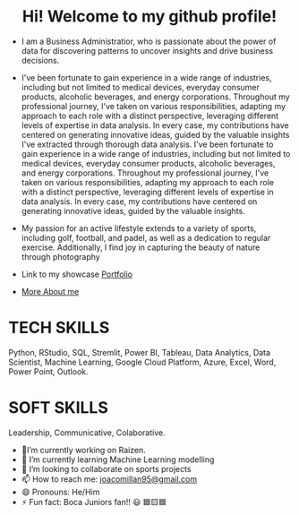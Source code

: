 ## <h1 align=center> Hi! Welcome to my github profile! </h1>

- I am a Business Administratior, who is passionate about the power of data for discovering patterns to uncover insights and drive business decisions.

- I've been fortunate to gain experience in a wide range of industries, including but not limited to medical devices, everyday consumer products, alcoholic beverages, and energy corporations. Throughout my professional journey, I've taken on various responsibilities, adapting my approach to each role with a distinct perspective, leveraging different levels of expertise in data analysis. In every case, my contributions have centered on generating innovative ideas, guided by the valuable insights I've extracted through thorough data analysis.
I've been fortunate to gain experience in a wide range of industries, including but not limited to medical devices, everyday consumer products, alcoholic beverages, and energy corporations. Throughout my professional journey, I've taken on various responsibilities, adapting my approach to each role with a distinct perspective, leveraging different levels of expertise in data analysis. In every case, my contributions have centered on generating innovative ideas, guided by the valuable insights.

- My passion for an active lifestyle extends to a variety of sports, including golf, football, and padel, as well as a dedication to regular exercise. Additionally, I find joy in capturing the beauty of nature through photography

- Link to my showcase [Portfolio](https://github.com/jmilla01/Joaquin-Millan-Portfolio)

- [More About me](https://www.linkedin.com/in/jmillanlanhozo/)



##### <h1> TECH SKILLS 

Python, RStudio, SQL, Stremlit, Power BI, Tableau, Data Analytics, Data Scientist, Machine Learning, Google Cloud Platform, Azure, Excel, Word, Power Point, Outlook.

##### <h1> SOFT SKILLS 

Leadership, Communicative, Colaborative.



- 🔭I’m currently working on Raizen.
- 🌱 I’m currently learning Machine Learning modelling
- 👯 I’m looking to collaborate on sports projects
- 📫 How to reach me: joacomillan95@gmail.com
- 😄 Pronouns: He/Him
- ⚡ Fun fact: Boca Juniors fan!! 😃 🟦🟨🟦
